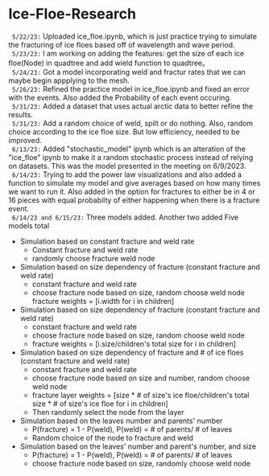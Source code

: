# Ice-Floe-Research

```  5/22/23: ```  Uploaded ice_floe.ipynb, which is just practice trying to simulate the fracturing of ice floes based off of wavelength and wave period. <br>
```  5/23/23: ```  I am working on adding the features: get the size of each ice floe(Node) in quadtree and add wield function to quadtree。 <br>
```  5/24/23: ``` Got a model incorporating weld and fractur rates that we can maybe begin appplying to the mesh. <br>
```  5/26/23: ``` Refined the practice model in ice_floe.ipynb and fixed an error with the events. Also added the Probability of each event occuring. <br>
```  5/31/23: ``` Added a dataset that uses actual arctic data to better refine the results. <br>
```  5/31/23: ``` Add a random choice of weld, spilt or do nothing. Also, random choice according to the ice floe size. But low efficiency, needed to be improved. <br>
```  6/13/23: ``` Added "stochastic_model" ipynb which is an alteration of the "ice_floe" ipynb to make it a random stochastic process instead of relying on datasets. This was the model presented in the meeting on 6/9/2023. <br>
```  6/14/23: ``` Trying to add the power law visualizations and also added a function to simulate my model and give averages based on how many times we want to run it. Also added in the option for fractures to either be in 4 or 16 pieces with equal probabilty of either happening when there is a fracture event. <br>
```  6/14/23 and 6/15/23: ``` Three models added. Another two added Five models total<br>
- Simulation based on constant fracture and weld rate
  - Constant fracture and weld rate
  - randomly choose fracture weld node
- Simulation based on size dependency of fracture (constant fracture and weld rate)
  - constant fracture and weld rate
  - choose fracture node based on size, random choose weld node
    fracture weights = [i.width for i in children]
- Simulation based on size dependency of fracture (constant fracture and weld rate)
  - constant fracture and weld rate
  - choose fracture node based on size, random choose weld node
  - fracture weights = [i.size/children's total size for i in children]
- Simulation based on size dependency of fracture and # of ice floes (constant fracture and weld rate)
  - constant fracture and weld rate
  - choose fracture node based on size and number, random choose weld node
  - fracture layer weights = [size * # of size's ice floe/children's total size * # of size's ice floe  for i in children]
  - Then randomly select the node from the layer
- Simulation based on the leaves number and parents' number
  - P(fracture) = 1 - P(weld), P(weld) = # of parents/ # of leaves
  - Random choice of the node to fracture and weld 
- Simulation based on the leaves' number and parent's number, and size
  - P(fracture) = 1 - P(weld), P(weld) = # of parents/ # of leaves
  - choose fracture node based on size, randomly choose weld node

